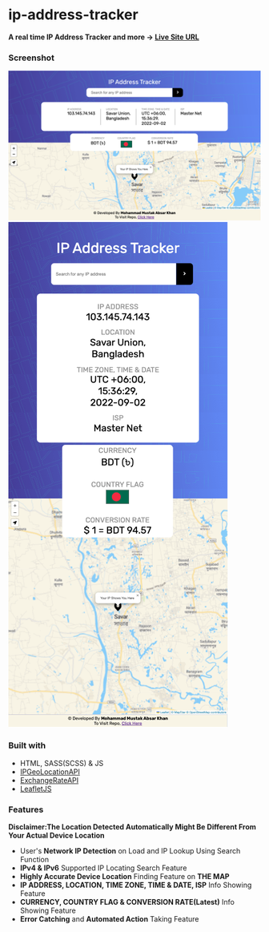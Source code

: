 # ip-address-tracker
**A real time IP Address Tracker and more
-> [Live Site URL](https://mustakabsarkhan.github.io/ip-address-tracker/)** <br>

### Screenshot
![](./images/web-view.png)<br>
![](./images/mobile-view.png)
<br>

### Built with
- HTML, SASS(SCSS) & JS
- [IPGeoLocationAPI](https://ipgeolocation.io/)
- [ExchangeRateAPI](https://exchangerate.host/#/)
- [LeafletJS](https://leafletjs.com/)

### Features
**Disclaimer:The Location Detected Automatically Might Be Different From Your Actual Device Location**
- User's **Network IP Detection** on Load and IP Lookup Using Search Function
- **IPv4 & IPv6** Supported IP Locating Search Feature
- **Highly Accurate Device Location** Finding Feature on **THE MAP**
- **IP ADDRESS, LOCATION, TIME ZONE, TIME & DATE, ISP** Info Showing Feature
- **CURRENCY, COUNTRY FLAG & CONVERSION RATE(Latest)** Info Showing Feature
- **Error Catching** and **Automated Action** Taking Feature

